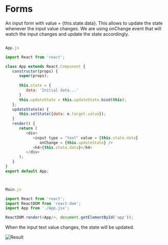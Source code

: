# Forms

An input form with value = {this.state.data}. This allows to update the state whenever the input value changes. We are using onChange event that will watch the input changes and update the state accordingly.


```javascript

App.js

import React from 'react';

class App extends React.Component {
   constructor(props) {
      super(props);
      
      this.state = {
         data: 'Initial data...'
      }
      this.updateState = this.updateState.bind(this);
   };
   updateState(e) {
      this.setState({data: e.target.value});
   }
   render() {
      return (
         <div>
            <input type = "text" value = {this.state.data} 
               onChange = {this.updateState} />
            <h4>{this.state.data}</h4>
         </div>
      );
   }
}
export default App;
```

```javascript


Main.js

import React from 'react';
import ReactDOM from 'react-dom';
import App from './App.jsx';

ReactDOM.render(<App/>, document.getElementById('app'));

```
When the input text value changes, the state will be updated.

![Result](https://www.tutorialspoint.com/reactjs/images/react-forms-simple.jpg)


